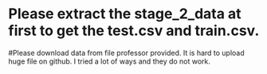 # Please extract the stage_2_data at first to get the test.csv and train.csv.

#Please download data from file professor provided. It is hard to upload huge file on github. I tried a lot of ways and they do not work.
